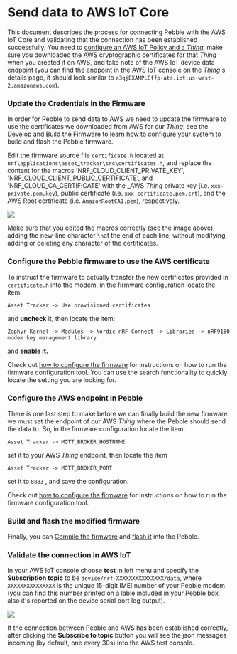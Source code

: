 # Send data to AWS IoT Core

This document describes the process for connecting Pebble with the AWS IoT Core and validating that the connection has been established successfully. You need to [configure an AWS IoT Policy and a _Thing_](configure-aws-iot-core.md), make sure you downloaded the AWS cryptographic certificates for that _Thing_ when you created it on AWS, and take note of the AWS IoT device data endpoint (you can find the endpoint in the AWS IoT console on the _Thing_'s details page, it should look similar to `a3qjEXAMPLEffp-ats.iot.us-west-2.amazonaws.com`).

### Update the Credentials in the Firmware <a href="update-the-cerdentials-in-the-firmware" id="update-the-cerdentials-in-the-firmware"></a>

In order for Pebble to send data to AWS we need to update the firmware to use the certificates we downloaded from AWS for our _Thing_: see the [Develop and Build the Firmware](../../develop-and-build-the-firmware/) to learn how to configure your system to build and flash the Pebble firmware.

Edit the firmware source file `certificate.h` located at `nrf\applications\asset`_`tracker\src\certificates.h`, and replace the content for the macros 'NRF_CLOUD_CLIENT_PRIVATE_KEY', 'NRF_CLOUD_CLIENT_PUBLIC_CERTIFICATE', and 'NRF_CLOUD_CA_CERTIFICATE' with the _AWS _Thing_ private key (i.e. `xxx-private.pem.key`), public certificate (i.e. `xxx-certificate.pem.crt`), and the AWS Root certificate (i.e. `AmazonRootCA1.pem`), respectively.

![](http://docs-old.iotex.io/img/developer/pebble_certificate_string.png)

Make sure that you edited the macros correctly (see the image above), adding the new-line character `\n`at the end of each line, without modifying, adding or deleting any character of the certificates.

### Configure the Pebble firmware to use the AWS certificate <a href="configure-the-firmware-to-use-the-aws-certificate" id="configure-the-firmware-to-use-the-aws-certificate"></a>

To instruct the firmware to actually transfer the new certificates provided in `certificate.h` into the modem, in the firmware configuration locate the item:

`Asset Tracker -> Use provisioned certificates` 

and **uncheck** it, then locate the item: 

`Zephyr Kernel -> Modules -> Nordic nRF Connect -> Libraries -> nRF9160 modem key management library` 

and **enable it.**

Check out [how to configure the firmware](../../develop-and-build-the-firmware/configure-the-firmware.md) for instructions on how to run the firmware configuration tool. You can use the search functionality to quickly locate the setting you are looking for.

### Configure the AWS endpoint in Pebble <a href="configure-the-aws-endpoint-in-pebble" id="configure-the-aws-endpoint-in-pebble"></a>

There is one last step to make before we can finally build the new firmware: we must set the endpoint of our AWS _Thing_ where the Pebble should send the data to. So, in the firmware configuration locate the item: 

`Asset Tracker -> MQTT_BROKER_HOSTNAME`  

set it to your AWS _Thing_ endpoint, then locate the item

`Asset Tracker -> MQTT_BROKER_PORT` 

set it to `8883` , and save the configuration.

Check out [how to configure the firmware](../../develop-and-build-the-firmware/configure-the-firmware.md) for instructions on how to run the firmware configuration tool.

### Build and flash the modified firmware <a href="build-and-flash-the-modified-firmware" id="build-and-flash-the-modified-firmware"></a>

Finally, you can [Compile the firmware](../../develop-and-build-the-firmware/) and [flash it](../../flashing-the-firmware/) into the Pebble.

### Validate the connection in AWS IoT <a href="validate-the-connection-in-aws-iot" id="validate-the-connection-in-aws-iot"></a>

In your AWS IoT console choose **test** in left menu and specify the **Subscription topic** to be `device/nrf-XXXXXXXXXXXXXXX/data`, where `XXXXXXXXXXXXXXX` is the unique 15-digit IMEI number of your Pebble modem (you can find this number printed on a lable included in your Pebble box, also it's reported on the device serial port log output).

![](http://docs-old.iotex.io/img/developer/pebble_aws_iot_test.png)

If the connection between Pebble and AWS has been established correctly, after clicking the **Subscribe to topic** button you will see the json messages incoming (by default, one every 30s) into the AWS test console.
